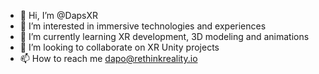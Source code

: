 - 👋 Hi, I’m @DapsXR
- 👀 I’m interested in immersive technologies and experiences 
- 🌱 I’m currently learning XR development, 3D modeling and animations
- 💞️ I’m looking to collaborate on XR Unity projects 
- 📫 How to reach me dapo@rethinkreality.io

<!---
DapsXR/DapsXR is a ✨ special ✨ repository because its `README.md` (this file) appears on your GitHub profile.
You can click the Preview link to take a look at your changes.
--->
